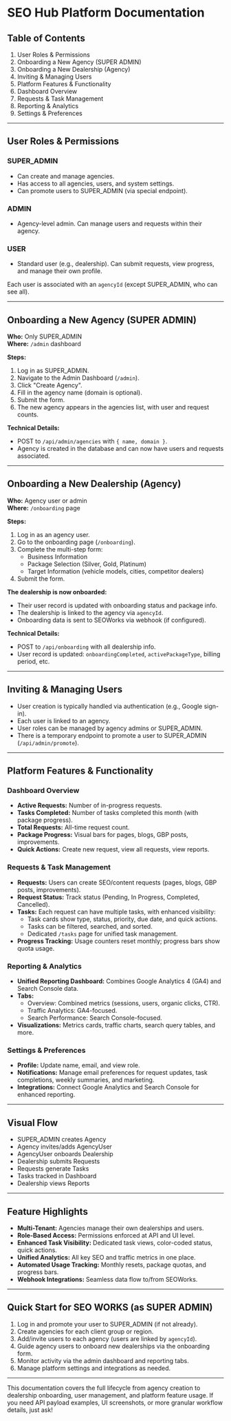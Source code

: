 # SEO Hub Platform Documentation

## Table of Contents
1. User Roles & Permissions
2. Onboarding a New Agency (SUPER ADMIN)
3. Onboarding a New Dealership (Agency)
4. Inviting & Managing Users
5. Platform Features & Functionality
6. Dashboard Overview
7. Requests & Task Management
8. Reporting & Analytics
9. Settings & Preferences

---

## User Roles & Permissions

### SUPER_ADMIN
- Can create and manage agencies.
- Has access to all agencies, users, and system settings.
- Can promote users to SUPER_ADMIN (via special endpoint).

### ADMIN
- Agency-level admin. Can manage users and requests within their agency.

### USER
- Standard user (e.g., dealership). Can submit requests, view progress, and manage their own profile.

Each user is associated with an `agencyId` (except SUPER_ADMIN, who can see all).

---

## Onboarding a New Agency (SUPER ADMIN)

**Who:** Only SUPER_ADMIN  
**Where:** `/admin` dashboard

**Steps:**
1. Log in as SUPER_ADMIN.
2. Navigate to the Admin Dashboard (`/admin`).
3. Click "Create Agency".
4. Fill in the agency name (domain is optional).
5. Submit the form.
6. The new agency appears in the agencies list, with user and request counts.

**Technical Details:**
- POST to `/api/admin/agencies` with `{ name, domain }`.
- Agency is created in the database and can now have users and requests associated.

---

## Onboarding a New Dealership (Agency)

**Who:** Agency user or admin  
**Where:** `/onboarding` page

**Steps:**
1. Log in as an agency user.
2. Go to the onboarding page (`/onboarding`).
3. Complete the multi-step form:
   - Business Information
   - Package Selection (Silver, Gold, Platinum)
   - Target Information (vehicle models, cities, competitor dealers)
4. Submit the form.

**The dealership is now onboarded:**
- Their user record is updated with onboarding status and package info.
- The dealership is linked to the agency via `agencyId`.
- Onboarding data is sent to SEOWorks via webhook (if configured).

**Technical Details:**
- POST to `/api/onboarding` with all dealership info.
- User record is updated: `onboardingCompleted`, `activePackageType`, billing period, etc.

---

## Inviting & Managing Users

- User creation is typically handled via authentication (e.g., Google sign-in).
- Each user is linked to an agency.
- User roles can be managed by agency admins or SUPER_ADMIN.
- There is a temporary endpoint to promote a user to SUPER_ADMIN (`/api/admin/promote`).

---

## Platform Features & Functionality

### Dashboard Overview
- **Active Requests:** Number of in-progress requests.
- **Tasks Completed:** Number of tasks completed this month (with package progress).
- **Total Requests:** All-time request count.
- **Package Progress:** Visual bars for pages, blogs, GBP posts, improvements.
- **Quick Actions:** Create new request, view all requests, view reports.

### Requests & Task Management
- **Requests:** Users can create SEO/content requests (pages, blogs, GBP posts, improvements).
- **Request Status:** Track status (Pending, In Progress, Completed, Cancelled).
- **Tasks:** Each request can have multiple tasks, with enhanced visibility:
  - Task cards show type, status, priority, due date, and quick actions.
  - Tasks can be filtered, searched, and sorted.
  - Dedicated `/tasks` page for unified task management.
- **Progress Tracking:** Usage counters reset monthly; progress bars show quota usage.

### Reporting & Analytics
- **Unified Reporting Dashboard:** Combines Google Analytics 4 (GA4) and Search Console data.
- **Tabs:**
  - Overview: Combined metrics (sessions, users, organic clicks, CTR).
  - Traffic Analytics: GA4-focused.
  - Search Performance: Search Console-focused.
- **Visualizations:** Metrics cards, traffic charts, search query tables, and more.

### Settings & Preferences
- **Profile:** Update name, email, and view role.
- **Notifications:** Manage email preferences for request updates, task completions, weekly summaries, and marketing.
- **Integrations:** Connect Google Analytics and Search Console for enhanced reporting.

---

## Visual Flow

- SUPER_ADMIN creates Agency
- Agency invites/adds AgencyUser
- AgencyUser onboards Dealership
- Dealership submits Requests
- Requests generate Tasks
- Tasks tracked in Dashboard
- Dealership views Reports

---

## Feature Highlights
- **Multi-Tenant:** Agencies manage their own dealerships and users.
- **Role-Based Access:** Permissions enforced at API and UI level.
- **Enhanced Task Visibility:** Dedicated task views, color-coded status, quick actions.
- **Unified Analytics:** All key SEO and traffic metrics in one place.
- **Automated Usage Tracking:** Monthly resets, package quotas, and progress bars.
- **Webhook Integrations:** Seamless data flow to/from SEOWorks.

---

## Quick Start for SEO WORKS (as SUPER ADMIN)

1. Log in and promote your user to SUPER_ADMIN (if not already).
2. Create agencies for each client group or region.
3. Add/invite users to each agency (users are linked by `agencyId`).
4. Guide agency users to onboard new dealerships via the onboarding form.
5. Monitor activity via the admin dashboard and reporting tabs.
6. Manage platform settings and integrations as needed.

---

This documentation covers the full lifecycle from agency creation to dealership onboarding, user management, and platform feature usage. If you need API payload examples, UI screenshots, or more granular workflow details, just ask!
